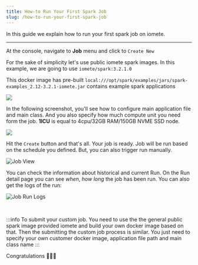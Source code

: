 ```yaml
---
title: How-to Run Your First Spark Job
slug: /how-to-run-your-first-spark-job
---
```


<!-- <head>
  <title>Sync Data From AWS S3 to iomete</title>
  <meta
    name="description"
    content="Sync Data From AWS S3 to iomete"
  />
</head> -->

In this guide we explain how to run your first spark job on iomete.
___

At the console, navigate to **Job** menu and click to `Create New`

For the sake of simplicity let's use public iomete spark images. In this example, we are going to use `iomete/spark:3.2.1.0`

This docker image has pre-built `local:///opt/spark/examples/jars/spark-examples_2.12-3.2.1-iomete.jar` contains example spark applications

![](/img/how-to/z4-edit-job.png)

In the following screenshot, you'll see how to configure main application file and main class. And you also specify how much compute unit you need form the job. **1ICU** is equal to 4cpu/32GB RAM/150GB NVME SSD node. 

![](/img/how-to/z4-job-ninstance.png)

Hit the `Create` button and that's all. Your job is ready. Job will be run based on the schedule you defined. But, you can also trigger run manually. 

![Job View](/img/how-to/z4-job-detail.png)
<!-- [block:image]
{
  "images": [
    {
      "image": [
        "https://files.readme.io/07e54bd-Screen_Shot_2022-02-13_at_15.34.22.png",
        "Screen Shot 2022-02-13 at 15.34.22.png",
        2166
      ],
      "caption": "Job View"
    }
  ]
}
[/block] -->

You can check the information about historical and current Run. On the Run detail page you can see _when_, _how long_ the job has been run. You can also get the logs of the run: 

![Job Run Logs](/img/how-to/z4-job-logs.png)
<!-- [block:image]
{
  "images": [
    {
      "image": [
        "https://files.readme.io/ebc6215-Screen_Shot_2022-02-13_at_15.37.38.png",
        "Screen Shot 2022-02-13 at 15.37.38.png",
        2200
      ],
      "caption": "Job Run Logs"
    }
  ]
}
[/block] -->

<br/>

:::info
To submit your custom job. You need to use the the general public spark image provided iomete and build your own docker image based on that. Then the submitting the custom job process is similar. You just need to specify your own customer docker image, application file path and main class name
:::

Congratulations 🎉🎉🎉